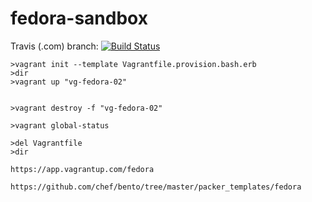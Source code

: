 # fedora-sandbox

Travis (.com) branch:
[![Build Status](https://travis-ci.com/githubfoam/fedora-sandbox.svg?branch=master)](https://travis-ci.com/githubfoam/fedora-sandbox)  

~~~~
>vagrant init --template Vagrantfile.provision.bash.erb
>dir
>vagrant up "vg-fedora-02"


>vagrant destroy -f "vg-fedora-02"

>vagrant global-status

>del Vagrantfile
>dir
~~~~

~~~~
https://app.vagrantup.com/fedora

https://github.com/chef/bento/tree/master/packer_templates/fedora
~~~~